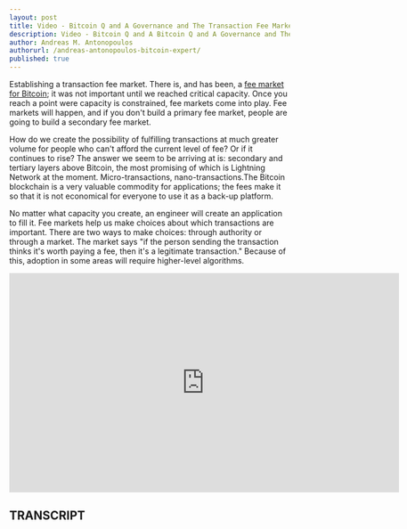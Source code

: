 ```yaml
---
layout: post
title: Video - Bitcoin Q and A Governance and The Transaction Fee Market
description: Video - Bitcoin Q and A Bitcoin Q and A Governance and The Transaction Fee Market
author: Andreas M. Antonopoulos
authorurl: /andreas-antonopoulos-bitcoin-expert/
published: true
---
```


<p>Establishing a transaction fee market. There is, and has been, a <a href="/video-juan-benets-new-internet/">fee market for Bitcoin</a>; it was not important until we reached critical capacity. Once you reach a point were capacity is constrained, fee markets come into play. Fee markets will happen, and if you don't build a primary fee market, people are going to build a secondary fee market. </p>

<p>How do we create the possibility of fulfilling transactions at much greater volume for people who can't afford the current level of fee? Or if it continues to rise? The answer we seem to be arriving at is: secondary and tertiary layers above Bitcoin, the most promising of which is Lightning Network at the moment. Micro-transactions, nano-transactions.The Bitcoin blockchain is a very valuable commodity for applications; the fees make it so that it is not economical for everyone to use it as a back-up platform. </p>

<p>No matter what capacity you create, an engineer will create an application to fill it. Fee markets help us make choices about which transactions are important. There are two ways to make choices: through authority or through a market. The market says "if the person sending the transaction thinks it's worth paying a fee, then it's a legitimate transaction." Because of this, adoption in some areas will require higher-level algorithms.</p>

<center><iframe width="700" height="394" src="https://www.youtube.com/embed/gdknUUVOdHU?list=PLPQwGV1aLnTsHvzevl9BAUlfsfwFfU7aP" frameborder="0" allowfullscreen></iframe></center>

<h2>TRANSCRIPT</h2>
